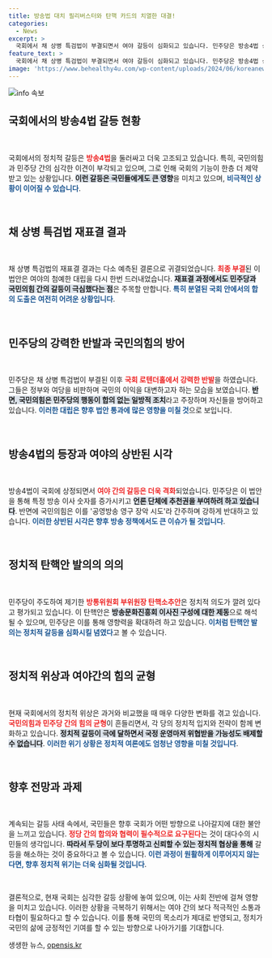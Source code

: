 ```yaml
---
title: 방송법 대치 필리버스터와 탄핵 카드의 치열한 대결!
categories:
  - News
excerpt: >
  국회에서 채 상병 특검법이 부결되면서 여야 갈등이 심화되고 있습니다. 민주당은 방송4법 상정을 강행하며 공영방송 장악과 탄핵 소추를 예고, 국민의힘은 필리버스터로 반격합니다. 긴장감 넘치는 국회의 상황을 놓치지 마세요!
feature_text: >
  국회에서 채 상병 특검법이 부결되면서 여야 갈등이 심화되고 있습니다. 민주당은 방송4법 상정을 강행하며 공영방송 장악과 탄핵 소추를 예고, 국민의힘은 필리버스터로 반격합니다. 긴장감 넘치는 국회의 상황을 놓치지 마세요!
image: 'https://www.behealthy4u.com/wp-content/uploads/2024/06/koreanews.jpg'
---
```


<p><img src="https://www.behealthy4u.com/wp-content/uploads/2024/06/koreanews.jpg" alt="info 속보" /></p>

<h2 data-ke-size="size26">국회에서의 방송4법 갈등 현황</h2>

<p data-ke-size="size16">&nbsp;</p>

<p>국회에서의 정치적 갈등은 <b><span style="color: #ee2323;">방송4법</span></b>을 둘러싸고 더욱 고조되고 있습니다. 특히, 국민의힘과 민주당 간의 심각한 이견이 부각되고 있으며, 그로 인해 국회의 기능이 한층 더 제약받고 있는 상황입니다. <b><span style="background-color: #21538527;">이런 갈등은 국민들에게도 큰 영향</span></b>을 미치고 있으며, <b><span style="color: #1a5490;">비극적인 상황이 이어질 수 있습니다</span></b>. </p>

<p data-ke-size="size16">&nbsp;</p>

<h2 data-ke-size="size26">채 상병 특검법 재표결 결과</h2>

<p data-ke-size="size16">&nbsp;</p>

<p>채 상병 특검법의 재표결 결과는 다소 예측된 결론으로 귀결되었습니다. <b><span style="color: #ee2323;">최종 부결</span></b>된 이 법안은 여야의 첨예한 대립을 다시 한번 드러내었습니다. <b><span style="background-color: #21538527;">재표결 과정에서도 민주당과 국민의힘 간의 갈등이 극심했다는 점</span></b>은 주목할 만합니다. <b><span style="color: #1a5490;">특히 분열된 국회 안에서의 합의 도출은 여전히 어려운 상황입니다</span></b>. </p>

<p data-ke-size="size16">&nbsp;</p>

<h2 data-ke-size="size26">민주당의 강력한 반발과 국민의힘의 방어</h2>

<p data-ke-size="size16">&nbsp;</p>

<p>민주당은 채 상병 특검법이 부결된 이후 <b><span style="color: #ee2323;">국회 로텐더홀에서 강력한 반발</span></b>을 하였습니다. 그들은 정부와 여당을 비판하며 국민의 이익을 대변하고자 하는 모습을 보였습니다. <b><span style="background-color: #21538527;">반면, 국민의힘은 민주당의 행동이 합의 없는 일방적 조치</span></b>라고 주장하며 자신들을 방어하고 있습니다. <b><span style="color: #1a5490;">이러한 대립은 향후 법안 통과에 많은 영향을 미칠 것</span></b>으로 보입니다.</p>

<p data-ke-size="size16">&nbsp;</p>

<h2 data-ke-size="size26">방송4법의 등장과 여야의 상반된 시각</h2>

<p data-ke-size="size16">&nbsp;</p>

<p>방송4법이 국회에 상정되면서 <b><span style="color: #ee2323;">여야 간의 갈등은 더욱 격화</span></b>되었습니다. 민주당은 이 법안을 통해 특정 방송 이사 숫자를 증가시키고 <b><span style="background-color: #21538527;">언론 단체에 추천권을 부여하려 하고 있습니다</span></b>. 반면에 국민의힘은 이를 '공영방송 영구 장악 시도'라 간주하며 강하게 반대하고 있습니다. <b><span style="color: #1a5490;">이러한 상반된 시각은 향후 방송 정책에서도 큰 이슈가 될 것입니다</span></b>.</p>

<p data-ke-size="size16">&nbsp;</p>

<h2 data-ke-size="size26">정치적 탄핵안 발의의 의의</h2>

<p data-ke-size="size16">&nbsp;</p>

<p>민주당이 주도하여 제기한 <b><span style="color: #ee2323;">방통위원회 부위원장 탄핵소추안</span></b>은 정치적 의도가 깔려 있다고 평가되고 있습니다. 이 탄핵안은 <b><span style="background-color: #21538527;">방송문화진흥회 이사진 구성에 대한 제동</span></b>으로 해석될 수 있으며, 민주당은 이를 통해 영향력을 확대하려 하고 있습니다. <b><span style="color: #1a5490;">이처럼 탄핵안 발의는 정치적 갈등을 심화시킬 념였다</span></b>고 볼 수 있습니다.</p>

<p data-ke-size="size16">&nbsp;</p>

<h2 data-ke-size="size26">정치적 위상과 여야간의 힘의 균형</h2>

<p data-ke-size="size16">&nbsp;</p>

<p>현재 국회에서의 정치적 위상은 과거와 비교했을 때 매우 다양한 변화를 겪고 있습니다. <b><span style="color: #ee2323;">국민의힘과 민주당 간의 힘의 균형</span></b>이 흔들리면서, 각 당의 정치적 입지와 전략이 함께 변화하고 있습니다. <b><span style="background-color: #21538527;">정치적 갈등이 극에 달하면서 국정 운영마저 위협받을 가능성도 배제할 수 없습니다</span></b>. <b><span style="color: #1a5490;">이러한 위기 상황은 정치적 여론에도 엄청난 영향을 미칠 것입니다</span></b>.</p>

<p data-ke-size="size16">&nbsp;</p>

<h2 data-ke-size="size26">향후 전망과 과제</h2>

<p data-ke-size="size16">&nbsp;</p>

<p>계속되는 갈등 사태 속에서, 국민들은 향후 국회가 어떤 방향으로 나아갈지에 대한 불안을 느끼고 있습니다. <b><span style="color: #ee2323;">정당 간의 합의와 협력이 필수적으로 요구된다</span></b>는 것이 대다수의 시민들의 생각입니다. <b><span style="background-color: #21538527;">따라서 두 당이 보다 투명하고 신뢰할 수 있는 정치적 협상을 통해</span></b> 갈등을 해소하는 것이 중요하다고 볼 수 있습니다. <b><span style="color: #1a5490;">이런 과정이 원활하게 이루어지지 않는다면, 향후 정치적 위기는 더욱 심화될 것입니다</span></b>.</p>

<p data-ke-size="size16">&nbsp;</p>

<p>결론적으로, 현재 국회는 심각한 갈등 상황에 놓여 있으며, 이는 사회 전반에 걸쳐 영향을 미치고 있습니다. 이러한 상황을 극복하기 위해서는 여야 간의 보다 적극적인 소통과 타협이 필요하다고 할 수 있습니다. 이를 통해 국민의 목소리가 제대로 반영되고, 정치가 국민의 삶에 긍정적인 기여를 할 수 있는 방향으로 나아가기를 기대합니다.</p>
생생한 뉴스, <a href="https://opensis.kr" rel="dofollow">opensis.kr</a>


